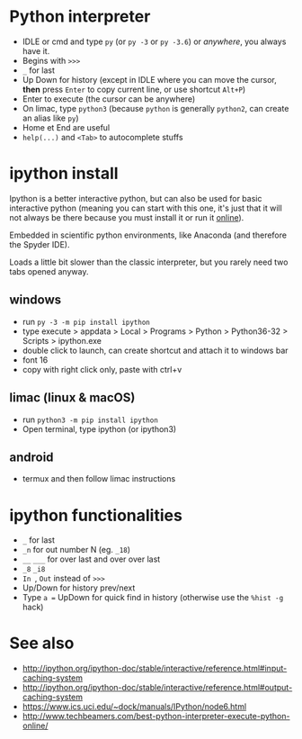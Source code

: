 # Python interpreter

- IDLE or cmd and type `py` (or `py -3` or `py -3.6`) or <em>anywhere</em>, you always have it.
- Begins with `>>>`
- `_` for last
- Up Down for history (except in IDLE where you can move the cursor, **then** press `Enter` to copy current line, or use shortcut `Alt+P`)
- Enter to execute (the cursor can be anywhere)
- On limac, type `python3` (because `python` is generally `python2`, can create an alias like `py`)
- Home et End are useful
- `help(...)` and `<Tab>` to autocomplete stuffs

# ipython install
Ipython is a better interactive python,
but can also be used for basic interactive python
(meaning you can start with this one, it's just that it will not always be there 
because you must install it or run it [online](http://www.techbeamers.com/best-python-interpreter-execute-python-online/)).

Embedded in scientific python environments, like Anaconda (and therefore the Spyder IDE).

Loads a little bit slower than the classic interpreter, but you rarely need two tabs opened anyway.

## windows
- run `py -3 -m pip install ipython`
- type execute > appdata > Local > Programs > Python > Python36-32 > Scripts > ipython.exe
- double click to launch, can create shortcut and attach it to windows bar
- font 16
- copy with right click only, paste with ctrl+v

## limac (linux & macOS)
- run `python3 -m pip install ipython`
- Open terminal, type ipython (or ipython3)

## android
- termux and then follow limac instructions

# ipython functionalities

- `_` for last
- `_n` for out number N (eg. `_18`)
- `__` `___` for over last and over over last
- `_8` `_i8`
- `In `, `Out` instead of `>>>`
- Up/Down for history prev/next
- Type `a =` UpDown for quick find in history (otherwise use the `%hist -g` hack)

# See also

- http://ipython.org/ipython-doc/stable/interactive/reference.html#input-caching-system
- http://ipython.org/ipython-doc/stable/interactive/reference.html#output-caching-system
- https://www.ics.uci.edu/~dock/manuals/IPython/node6.html
- http://www.techbeamers.com/best-python-interpreter-execute-python-online/
